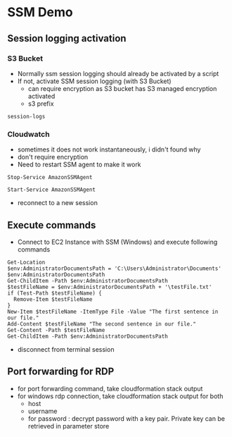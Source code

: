 # SSM Demo

## Session logging activation

### S3 Bucket

* Normally ssm session logging should already be activated by a script
* If not, activate SSM session logging (with S3 Bucket)
  * can require encryption as S3 bucket has S3 managed encryption activated
  * s3 prefix
```
session-logs
```

### Cloudwatch 

* sometimes it does not work instantaneously, i didn't found why
* don't require encryption
* Need to restart SSM agent to make it work

```
Stop-Service AmazonSSMAgent
```

```
Start-Service AmazonSSMAgent
```

* reconnect to a new session

## Execute commands

* Connect to EC2 Instance with SSM (Windows) and execute following commands

```
Get-Location
$env:AdministratorDocumentsPath = 'C:\Users\Administrator\Documents'
$env:AdministratorDocumentsPath
Get-ChildItem -Path $env:AdministratorDocumentsPath
$testFileName = $env:AdministratorDocumentsPath + '\testFile.txt'
if (Test-Path $testFileName) {
  Remove-Item $testFileName
}
New-Item $testFileName -ItemType File -Value "The first sentence in our file."
Add-Content $testFileName "The second sentence in our file."
Get-Content -Path $testFileName
Get-ChildItem -Path $env:AdministratorDocumentsPath
```

* disconnect from terminal session

## Port forwarding for RDP

* for port forwarding command, take cloudformation stack output
* for windows rdp connection, take cloudformation stack output for both
  * host
  * username
  * for password : decrypt password with a key pair. Private key can be retrieved in parameter store

